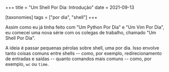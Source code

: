 +++
title = "Um Shell Por Dia: Introdução"
date = 2021-09-13

[taxonomies]
tags = ["por dia", "shell"]
+++

Assim como eu já tinha feito com "Um Python Por Dia" e "Um Vim Por Dia", eu
comecei uma nova série com os colegas de trabalho, chamado "Um Shell Por Dia".

A ideia é passar pequenas pérolas sobre shell, uma por dia. Isso envolve tanto
coisas comuns entre shells -- como, por exemplo, redirecionamento de entradas e
saídas -- quanto comandos mais comuns -- como, por exemplo, `wc` ou `time`.
